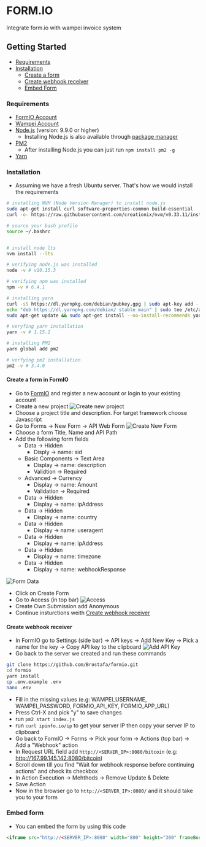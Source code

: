 # FORM.IO

Integrate form.io with wampei invoice system

## Getting Started

- [Requirements](#requirements)
- [Installation](#installation)
  - [Create a form](#create-a-form)
  - [Create webhook receiver](#create-webhook-receiver)
  - [Embed Form](#embed-form)

### Requirements

- [FormIO Account](https://www.form.io/)
- [Wampei Account](https://pentest.wampei.net/home.html)
- [Node.js](https://nodejs.org/en/) (version: 9.9.0 or higher)
  - Installing Node.js is also available through [package manager](https://nodejs.org/en/download/package-manager/)
- [PM2](http://pm2.keymetrics.io/)
  - After installing Node.js you can just run `npm install pm2 -g`
- [Yarn](https://yarnpkg.com/lang/en/docs/install/)

### Installation

- Assuming we have a fresh Ubuntu server. That's how we would install the requirements

```bash
# installing NVM (Node Version Manager) to install node.js
sudo apt-get install curl software-properties-common build-essential
curl -o- https://raw.githubusercontent.com/creationix/nvm/v0.33.11/install.sh | bash

# source your bash profile
source ~/.bashrc


# install node lts
nvm install --lts

# verifying node.js was installed
node -v # v10.15.3

# verifying npm was installed
npm -v # 6.4.1

# installing yarn
curl -sS https://dl.yarnpkg.com/debian/pubkey.gpg | sudo apt-key add -
echo "deb https://dl.yarnpkg.com/debian/ stable main" | sudo tee /etc/apt/sources.list.d/yarn.list
sudo apt-get update && sudo apt-get install --no-install-recommends yarn

# veryfing yarn installation
yarn -v # 1.15.2

# installing PM2
yarn global add pm2

# verfying pm2 installation
pm2 -v # 3.4.0
```


#### Create a form in FormIO

- Go to [FormIO](http://formio.com) and register a new account or login to your existing account
- Create a new project 
![Create new project](https://gdurl.com/CkkY)
- Choose a project title and description. For target framework choose Javascript
- Go to Forms -> New Form -> API Web Form 
![Create New Form](https://gdurl.com/Sop0e)
- Choose a form Title, Name and API Path
- Add the following form fields
  - Data -> Hidden
    - Disply -> name: sid
  - Basic Components -> Text Area
    - Display -> name: description
    - Validtion -> Required
  - Advanced -> Currency
    - Display -> name: Amount
    - Validation -> Required
  - Data -> Hidden
    - Display -> name: ipAddress
  - Data -> Hidden
    - Display -> name: country
  - Data -> Hidden
    - Display -> name: useragent
  - Data -> Hidden
    - Display -> name: ipAddress
  - Data -> Hidden
    - Display -> name: timezone
  - Data -> Hidden
    - Display -> name: webhookResponse

![Form Data](https://gdurl.com/RuyK/)

- Click on Create Form
- Go to Access (in top bar)
![Access](https://gdurl.com/Ij0g/)
- Create Own Submission add Anonymous
- Continue insturctions weith [Create webhook receiver](#create-webhook-receiver)


#### Create webhook receiver

- In FormIO go to Settings (side bar) -> API keys -> Add New Key -> Pick a name for the key -> Copy API key to the clipboard
![Add API Key](https://gdurl.com/Ij0g)
- Go back to the server we created and run these commands

```bash
git clone https://github.com/Brostafa/formio.git
cd formio
yarn install
cp .env.example .env
nano .env
```

- Fill in the missing values (e.g: WAMPEI_USERNAME, WAMPEI_PASSWORD, FORMIO_API_KEY, FORMIO_APP_URL)
- Press Ctrl-X and pick "y" to save changes
- run `pm2 start index.js`
- run `curl ipinfo.io/ip` to get your server IP then copy your server IP to clipboard
- Go back to FormIO -> Forms -> Pick your form -> Actions (top bar) -> Add a "Webhook" action
- In Request URL field add `http://<SERVER_IP>:8080/bitcoin` (e.g: http://167.99.145.142:8080/bitcoin)
- Scroll down till you find "Wait for webhook response before continuing actions" and check its checkbox
- In Action Execution -> Mehthods -> Remove Update & Delete
- Save Action
- Now in the browser go to `http://<SERVER_IP>:8080/` and it should take you to your form


### Embed form

- You can embed the form by using this code

```html
<iframe src="http://<SERVER_IP>:8080" width="800" height="300" frameBorder="0"></iframe>
```